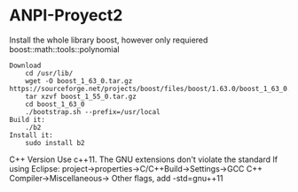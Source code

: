 # ANPI-Proyect2

Install the whole library boost, however only requiered boost::math::tools::polynomial 

	Download
		cd /usr/lib/
		wget -O boost_1_63_0.tar.gz https://sourceforge.net/projects/boost/files/boost/1.63.0/boost_1_63_0.tar.gz/download
		tar xzvf boost_1_55_0.tar.gz
		cd boost_1_63_0
		./bootstrap.sh --prefix=/usr/local
	Build it:
		./b2
	Install it:
		sudo install b2

C++ Version
	Use c++11. The GNU extensions don't violate the standard 
	If using Eclipse: project->properties->C/C++Build->Settings->GCC C++ Compiler->Miscellaneous-> Other flags, add -std=gnu++11 




